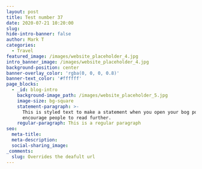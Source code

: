 ```yaml
---
layout: post
title: Test number 37
date: 2020-07-21 10:20:00
slug:
hide-intro-banner: false
author: Mark T
categories:
  - Travel
featured_image: /images/website_placeholder_4.jpg
intro_banner_image: /images/website_placeholder_4.jpg
background-position: center
banner-overlay_color: 'rgba(0, 0, 0, 0.8)'
banner-text_color: '#ffffff'
page_blocks:
  - _id: blog-intro
    background-image_path: /images/website_placeholder_5.jpg
    image-size: bg-square
    statement-paragraph: >-
      This is styled text to make a statement when you open your bog post to
      encourage people to read further.
    regular-paragraph: This is a regular paragraph
seo:
  meta-title:
  meta-description:
  social-sharing_image:
_comments:
  slug: Overrides the deafult url
---
```


